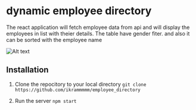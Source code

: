 # dynamic employee directory
The react application will fetch employee data from api and will display the employees in list with theier details.
The table have gender fiter. and also it can be sorted with the employee name

![Alt text](./screenshot/screenshot1.png?raw=true "Title")

## Installation
1) Clone the repocitory to your local directory
```git clone https://github.com/ikrammmmm/employee_directory```

3) Run the server
```npm start```
